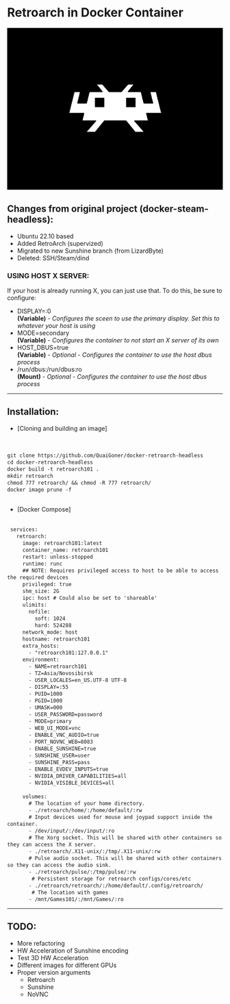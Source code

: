 # Retroarch in Docker Container

![](./overlay/usr/share/backgrounds/retroarch.png)

## Changes from original project (docker-steam-headless):
- Ubuntu 22.10 based
- Added RetroArch (supervized)
- Migrated to new Sunshine branch (from LizardByte)
- Deleted: SSH/Steam/dind

### USING HOST X SERVER:
If your host is already running X, you can just use that. To do this, be sure to configure:
  - DISPLAY=:0    
    **(Variable)** - *Configures the sceen to use the primary display. Set this to whatever your host is using*
  - MODE=secondary    
    **(Variable)** - *Configures the container to not start an X server of its own*
  - HOST_DBUS=true    
    **(Variable)** - *Optional - Configures the container to use the host dbus process*
  - /run/dbus:/run/dbus:ro    
    **(Mount)**  - *Optional - Configures the container to use the host dbus process*


---
## Installation:

- [Cloning and building an image]

```


git clone https://github.com/QuaiGoner/docker-retroarch-headless
cd docker-retroarch-headless
docker build -t retroarch101 .
mkdir retroarch
chmod 777 retroarch/ && chmod -R 777 retroarch/
docker image prune -f


```

- [Docker Compose]

```

 services:
   retroarch:
     image: retroarch101:latest
     container_name: retroarch101
     restart: unless-stopped
     runtime: runc
     ## NOTE: Requires privileged access to host to be able to access the required devices
     privileged: true
     shm_size: 2G
     ipc: host # Could also be set to 'shareable'
     ulimits:
       nofile:
         soft: 1024
         hard: 524288
     network_mode: host
     hostname: retroarch101
     extra_hosts:
       - "retroarch101:127.0.0.1"
     environment:
       - NAME=retroarch101
       - TZ=Asia/Novosibirsk
       - USER_LOCALES=en_US.UTF-8 UTF-8
       - DISPLAY=:55
       - PUID=1000
       - PGID=1000
       - UMASK=000
       - USER_PASSWORD=password
       - MODE=primary
       - WEB_UI_MODE=vnc
       - ENABLE_VNC_AUDIO=true
       - PORT_NOVNC_WEB=8083
       - ENABLE_SUNSHINE=true
       - SUNSHINE_USER=user
       - SUNSHINE_PASS=pass
       - ENABLE_EVDEV_INPUTS=true
       - NVIDIA_DRIVER_CAPABILITIES=all
       - NVIDIA_VISIBLE_DEVICES=all
 
     volumes:
       # The location of your home directory.
       - ./retroarch/home/:/home/default/:rw
       # Input devices used for mouse and joypad support inside the container.
       - /dev/input/:/dev/input/:ro
       # The Xorg socket. This will be shared with other containers so they can access the X server.
       - ./retroarch/.X11-unix/:/tmp/.X11-unix/:rw
       # Pulse audio socket. This will be shared with other containers so they can access the audio sink.
       - ./retroarch/pulse/:/tmp/pulse/:rw
        # Persistent storage for retroarch configs/cores/etc
       - ./retroarch/retroarch/:/home/default/.config/retroarch/
        # The location with games
       - /mnt/Games101/:/mnt/Games/:ro 

```

---
## TODO:
- More refactoring
- HW Acceleration of Sunshine encoding
- Test 3D HW Acceleration
- Different images for different GPUs
- Proper version arguments
	- Retroarch
	- Sunshine
	- NoVNC
